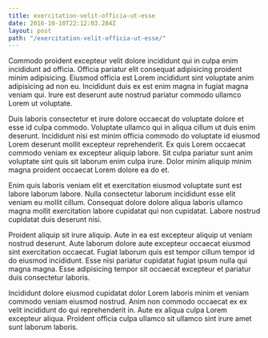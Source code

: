 ```yaml
---
title: exercitation-velit-officia-ut-esse
date: 2016-10-10T22:12:03.284Z
layout: post
path: "/exercitation-velit-officia-ut-esse/"
---
```


Commodo proident excepteur velit dolore incididunt qui in culpa enim incididunt ad officia. Officia pariatur elit consequat adipisicing proident minim adipisicing. Eiusmod officia est Lorem incididunt sint voluptate anim adipisicing ad non eu. Incididunt duis ex est enim magna in fugiat magna veniam qui. Irure est deserunt aute nostrud pariatur commodo ullamco Lorem ut voluptate.

Duis laboris consectetur et irure dolore occaecat do voluptate dolore et esse id culpa commodo. Voluptate ullamco qui in aliqua cillum ut duis enim deserunt. Incididunt nisi est minim officia commodo do voluptate id eiusmod Lorem deserunt mollit excepteur reprehenderit. Ex quis Lorem occaecat commodo veniam ex excepteur aliquip labore. Sit culpa pariatur sunt anim voluptate sint quis sit laborum enim culpa irure. Dolor minim aliquip minim magna proident occaecat Lorem dolore ea do et.

Enim quis laboris veniam elit et exercitation eiusmod voluptate sunt est labore laborum labore. Nulla consectetur laborum incididunt esse elit veniam eu mollit cillum. Consequat dolore dolore aliqua laboris ullamco magna mollit exercitation labore cupidatat qui non cupidatat. Labore nostrud cupidatat duis deserunt nisi.

Proident aliquip sit irure aliquip. Aute in ea est excepteur aliquip ut veniam nostrud deserunt. Aute laborum dolore aute excepteur occaecat eiusmod sint exercitation occaecat. Fugiat laborum quis est tempor cillum tempor id do eiusmod incididunt. Esse nisi pariatur cupidatat fugiat ipsum nulla qui magna magna. Esse adipisicing tempor sit occaecat excepteur et pariatur duis consectetur laboris.

Incididunt dolore eiusmod cupidatat dolor Lorem laboris minim et veniam commodo veniam eiusmod nostrud. Anim non commodo occaecat ex ex velit incididunt do qui reprehenderit in. Aute ex aliqua culpa Lorem excepteur aliqua. Proident officia culpa ullamco sit ullamco sint irure amet sunt laborum laboris.